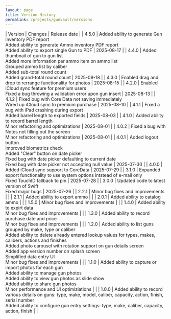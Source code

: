 ```yaml
---
layout: page
title: Version History
permalink: /projects/gunvault/versions
---
```


| Version | Changes | Release date |
| 4.5.0 | Added ability to generate Gun inventory PDF report <br /> Added ability to generate Ammo inventory PDF report <br /> Added ability to export single Gun to PDF | 2025-08-17 |
| 4.4.0 | Added thumbnail of gun to gun list <br /> Added more information per ammo item on ammo list <br /> Grouped ammo list by caliber <br /> Added sub-total round count <br /> Added grand-total round count | 2025-08-18 |
| 4.3.0 | Enabled drag and drop to rerrange functionality for photos | 2025-08-15 |
| 4.2.0 | Enabled iCloud sync feature for premium users <br /> Fixed a bug throwing a validation error upon gun insert | 2025-08-13 |
| 4.1.2 | Fixed bug with Core Data not saving immediately <br /> Wired up iCloud sync to premium purchase | 2025-08-10 |
| 4.1.1 | Fixed a bug with iPad crashing during export <br />Added barrel length to exported fields | 2025-08-03 |
| 4.1.0 | Added ability to record barrel length <br /> Minor refactoring and optimizations | 2025-08-01 |
| 4.0.2 | Fixed a bug with Notes not filling out the screen <br /> Minor refactoring and optimizations | 2025-08-01 |
| 4.0.1 | Added logout button <br/> Improved biometrics check <br /> Added "Clear" button on date picker <br /> Fixed bug with date picker defaulting to current date <br /> Fixed bug with date picker not accepting null value | 2025-07-30 |
| 4.0.0 | Added iCloud sync support to CoreData | 2025-07-29 |
| 3.1.0 | Expanded export functionality to use system options intstead of e-mail only <br/> Fixed TouchID fallback to pin | 2025-07-28 |
| 3.0.0 | Updated code to latest version of Swift <br/> Fixed major bugs | 2025-07-26 |
| 2.2.1 | Minor bug fixes and improvements | |
| 2.1.1 | Added ability to export ammo | |
| 2.0.1 | Added ability to catalog ammo | |
| 1.5.0 | Minor bug fixes and improvements | |
| 1.4.0 | Added ability to expirt data <br/> Minor bug fixes and improvements | |
| 1.3.0 | Added ability to record purchase date and price <br/> Minor bug fixes and improvements | |
| 1.2.0 | Added ability to list guns grouped by make, type or caliber <br/> Added ability to delete already entered lookup values for types, makes, calibers, actions and finishes <br/> Added photo carousel with rotation support on gun details screen <br/> Added app version number on splash screen <br/> Simplified data entry UI <br/>Minor bug fixes and improvements | |
| 1.1.0 | Added ability to capture or import photos for each gun <br/> Added ability to manage gun photos <br/> Added ability to view gun photos as slide show <br/> Added ability to share gun photos <br/> Minor performance and UI optimiziations | |
| 1.0.0 | Added ability to record various details on guns: type, make, model, caliber, capacity, action, finish, serial number <br/> Added ability to configure gun entry settings: type, make, caliber, capacity, action, finish | |
